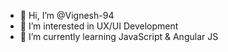 - 👋 Hi, I’m @Vignesh-94
- 👀 I’m interested in UX/UI Development
- 🌱 I’m currently learning JavaScript & Angular JS


<!---
Vignesh-94/Vignesh-94 is a ✨ special ✨ repository because its `README.md` (this file) appears on your GitHub profile.
You can click the Preview link to take a look at your changes.
--->
